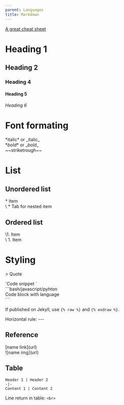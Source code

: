 ```yaml
---
parent: Languages
title: Markdown
---
```


[A great cheat sheet](https://github.com/adam-p/markdown-here/wiki/Markdown-Cheatsheet)

# Heading 1
## Heading 2
### Heading 4
#### Heading 5
###### Heading 6


# Font formating
\*italic* or \_italic_  
\**bold** or \__bold__  
\~~striketrough~~  

# List
## Unordered list
\* Item  
\   * Tab for nested item

## Ordered list
\1. Item  
\   1. Item  

# Styling
\> Quote  

\`Code snippet `  
\```bash/javascript/pyhton  
Code block with language   
\```   

If published on Jekyll, use `{% raw %}` and `{% endraw %}`.

Horizontal rule: ---

## Reference
\[name link](url)  
\!\[name img](url)

## Table
```
Header 1 | Header 2
-|-
Content 1 | Content 2
```

Line return in table: `<br>`
